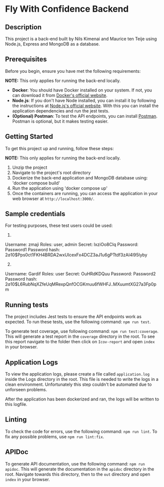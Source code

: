 # Fly With Confidence Backend

## Description

This project is a back-end built by Nils Kimenai and Maurice ten Teije
using Node.js, Express and MongoDB as a database.

## Prerequisites

Before you begin, ensure you have met the following requirements:

**NOTE:** This only applies for running the back-end locally.

- **Docker**: You should have Docker installed on your system. If not, you can
  download it from
  [Docker's official website](https://www.docker.com/products/docker-desktop/).
- **Node.js**: If you don't have Node installed, you can install it by following
  the instructions at
  [Node.js's official website](https://nodejs.org/en).
  With this you can install the application dependencies and run the jest tests.
- **(Optional) Postman**: To test the API endpoints, you can install
  [Postman](https://www.postman.com/downloads/). Postman is optional, but it
  makes testing easier.

## Getting Started

To get this project up and running, follow these steps:

**NOTE:** This only applies for running the back-end locally.

1. Unzip the project
2. Navigate to the project's root directory
3. Dockerize the back-end application and MongoDB database using: 'docker compose build'
4. Run the application using 'docker compose up'
5. Once the containers are running, you can access the application in your web
   browser at `http://localhost:3000/`.

## Sample credentials
For testing purposes, these test users could be used:

1.
Username: zmaji
Roles: user, admin
Secret: lxziOo8CIq
Password: Password1
Password hash: $2a$10$Pps0ct1FKH4BRDA2wxUIcexFx4DCZ3aJ1u6gPTtdf3zAI4l95Iyby

2.
Username: Gardif
Roles: user
Secret: OuHRdKDQuu
Password: Password2
Password hash: $2a$10$L6RubNqXZfeUqMRexpQnfOCGKmuu6fWHFJ..MXuumtXG27a3Fp0pm

## Running tests
The project includes Jest tests to ensure the API endpoints work as expected. To run these tests, use the following command:
`npm run test`.

To generate test coverage, use following command: `npm run test:coverage`. This will generate a test report in the `coverage` directory in the root. To see this report navigate to the folder then click on `Icov-report` and open `index` in your browser.

## Application Logs
To view the application logs, please create a file called `application.log` inside the Logs directory in the root. This file is needed to write the logs in a clean environment. Unfortunately this step couldn't be automated due to unforseen problems. 

After the application has been dockerized and ran, the logs will be written to this logfile. 

## Linting
To check the code for errors, use the following command: `npm run lint`. To fix any possible problems, use `npm run lint:fix`.

## APIDoc
To generate API documentation, use the following command: `npm run apidoc`. This will generate the documentation in the `apidoc` directory in the root. Navigate towards this directory, then to the `out` directory and open `index` in your browser.
